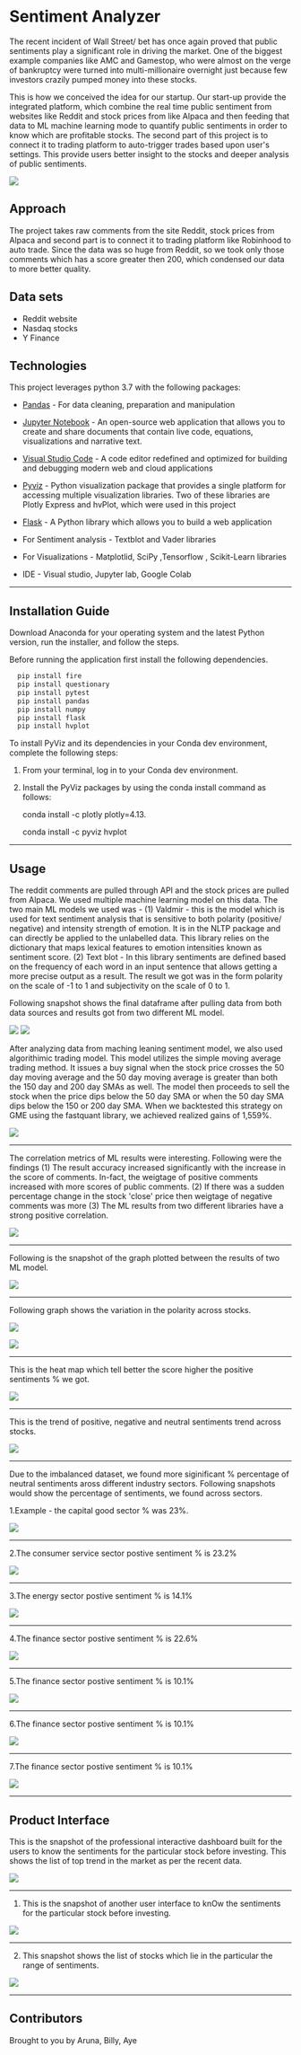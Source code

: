 # Sentiment Analyzer

The recent incident of Wall Street/ bet has once again proved that public sentiments play a significant role in driving the market.  One of the biggest example companies like AMC and Gamestop, who were almost on the verge of bankruptcy were turned into multi-millionaire overnight just because few investors crazily pumped money into these stocks.

This is how we conceived the idea for our startup. Our start-up provide the integrated platform, which combine the real time public sentiment from websites like Reddit and stock prices from like Alpaca and then feeding that data to ML machine learning mode to quantify public sentiments in order to know which are profitable stocks. The second part of this project is to connect it to trading platform to auto-trigger trades based upon user's settings. This provide users better insight to the stocks and deeper analysis of public sentiments.

![](snapshots/intro.png)

## Approach
The project takes raw comments from the site Reddit, stock prices from Alpaca and second part is to connect it to trading platform like Robinhood to auto trade. Since the data was so huge from Reddit, so we took only those comments which has a score greater then 200, which condensed our data to more better quality.

## Data sets 
- Reddit website
- Nasdaq stocks
- Y Finance

## Technologies

This project leverages python 3.7 with the following packages:

* [Pandas](https://pandas.pydata.org/) - For data cleaning, preparation and manipulation

* [Jupyter Notebook](https://jupyter.org/) - An open-source web application that allows you to create and share documents that contain live code, equations, visualizations and narrative text.

* [Visual Studio Code](https://code.visualstudio.com/) - A code editor redefined and optimized for building and debugging modern web and cloud applications

* [Pyviz](https://pyviz.org/) - Python visualization package that provides a single platform for accessing multiple visualization libraries. Two of these libraries are Plotly Express and hvPlot, which were used in this project

* [Flask](https://flask.palletsprojects.com/en/1.1.x/) - A Python library which allows you to build a web application

* For Sentiment analysis  - Textblot and Vader libraries
* For Visualizations - Matplotlid, SciPy ,Tensorflow , Scikit-Learn libraries
* IDE - Visual studio, Jupyter lab, Google Colab



---

## Installation Guide

Download Anaconda for your operating system and the latest Python version, run the installer, and follow the steps.

Before running the application first install the following dependencies.

```python
  pip install fire
  pip install questionary
  pip install pytest
  pip install pandas
  pip install numpy
  pip install flask
  pip install hvplot
```

To install PyViz and its dependencies in your Conda dev environment, complete the following steps:

1. From your terminal, log in to your Conda dev environment.

2. Install the PyViz packages by using the conda install command as follows:
    
	conda install -c plotly plotly=4.13.
    
    conda install -c pyviz hvplot
-----------------------------------------------------------------------------------------------------------------------------------------------------

## Usage

The reddit comments are pulled through API and the stock prices are pulled from Alpaca. We used multiple machine learning model on this data. The two main ML models we used was - (1) Valdmir - this is the model which is used for text sentiment analysis that is sensitive to both polarity (positive/ negative) and intensity strength of emotion. It is in the NLTP package and can directly be applied to the unlabelled data. This library relies on the dictionary that maps lexical features to emotion intensities known as sentiment score. (2) Text blot - In this library sentiments are defined based on the frequency of each word in an input sentence that allows getting a more precise output as a result. The result we got was in the form polarity on the scale of -1 to 1 and subjectivity on the scale of 0 to 1.

Following snapshot shows the final dataframe after pulling data from both data sources and results got from two different ML model.

![](snapshots/dataframe_headline.png)
![](snapshots/dataframe_content.png)


After analyzing data from maching leaning sentiment model, we also used algorithimic trading model. This model utilizes the simple moving average trading method. It issues a buy signal when the stock price crosses the 50 day moving average and the 50 day moving average is greater than both the 150 day and 200 day SMAs as well. The model then proceeds to sell the stock when the price dips below the 50 day SMA or when the 50 day SMA dips below the 150 or 200 day SMA. When we backtested this strategy on GME using the fastquant library, we achieved realized gains of 1,559%. 

![](snapshots/Backtest.png)

--------------------------------------------------------------------------------------------------------------------------------------------

The correlation metrics of ML results were interesting. Following were the findings (1) The result accuracy increased significantly with the increase in the score of comments. In-fact, the weigtage of positive comments increased with more scores of public comments. (2) If there was a sudden percentage change in the stock 'close' price then weigtage of negative comments was more (3) The ML results from two different libraries have a strong  positive correlation.

![](snapshots/correlation.png)

--------------------------------------------------------------------------------------------------------------------------------------------

Following is the snapshot of the graph plotted between the results of two ML model.

![](snapshots/cross_results.png)

--------------------------------------------------------------------------------------------------------------------------------------------

Following graph shows the variation in the polarity across stocks.

![](snapshots/snapshots.png)

![](snapshots/polarity_variation.png)

--------------------------------------------------------------------------------------------------------------------------------------------

This is the heat map which tell better the score higher the positive sentiments % we got.

![](snapshots/score.png)

--------------------------------------------------------------------------------------------------------------------------------------------

This is the trend of positive, negative and neutral sentiments trend across stocks.

![](snapshots/sentiment_trend.png)

--------------------------------------------------------------------------------------------------------------------------------------------

Due to the imbalanced dataset, we found more siginificant % percentage of neutral sentiments aross different industry sectors. Following snapshots would show the percentage of sentiments, we found across sectors. 

1.Example - the capital good sector % was 23%.

![](snapshots/capital_goods.png)

--------------------------------------------------------------------------------------------------------------------------------------------

2.The consumer service sector postive sentiment % is 23.2%

![](snapshots/customer_services.png)

--------------------------------------------------------------------------------------------------------------------------------------------

3.The energy sector postive sentiment % is 14.1%

![](snapshots/energy.png)

--------------------------------------------------------------------------------------------------------------------------------------------

4.The finance sector postive sentiment % is 22.6%

![](snapshots/finance.png)

--------------------------------------------------------------------------------------------------------------------------------------------

5.The finance sector postive sentiment % is 10.1%

![](snapshots/health_care.png)

--------------------------------------------------------------------------------------------------------------------------------------------

6.The finance sector postive sentiment % is 10.1%

![](snapshots/public_utilities.png)

--------------------------------------------------------------------------------------------------------------------------------------------

7.The finance sector postive sentiment % is 10.1%

![](snapshots/public_utilities.png)

--------------------------------------------------------------------------------------------------------------------------------------------

## Product Interface 

This is the snapshot of the professional interactive dashboard built for the users to know the sentiments for the particular stock before investing.
This shows the list of top trend in the market as per the recent data.

![](snapshots/public_sentiments.png)

--------------------------------------------------------------------------------------------------------------------------------------------

1. This is the snapshot of another user interface to knOw the sentiments for the particular stock before investing. 

![](snapshots/for_which_stock.png)

--------------------------------------------------------------------------------------------------------------------------------------------

2. This snapshot shows the list of stocks which lie in the particular the range of sentiments.

![](snapshots/range_of_Sentiments.png)

--------------------------------------------------------------------------------------------------------------------------------------------



## Contributors

Brought to you by Aruna, Billy, Aye
